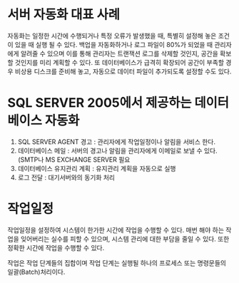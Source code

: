 # 서버 자동화 대표 사례
자동화는 일정한 시간에 수행되거나 특정 오류가 발생했을 때, 특별히 설정해 놓은 조건이 있을 때 실행 될 수 있다.
백업을 자동화하거나 로그 파일이 80%가 되었을 때 관리자에게 알려줄 수 있으며 이를 통해 관리자는 트랜잭션 로그를 삭제할 것인지, 공간을 확보할 것인지를 미리 계획할 수 있다.
또 데이터베이스가 급격히 확장되어 공간이 부족할 경우 비상용 디스크를 준비해 놓고, 자동으로 데이터 파일이 추가되도록 설정할 수도 있다.

# SQL SERVER 2005에서 제공하는 데이터베이스 자동화

1. SQL SERVER AGENT 경고 : 관리자에게 작업일정이나 알림을 서비스 한다.
2. 데이터베이스 메일 : 서버의 경고나 알림을 관리자에게 이메일로 보낼 수 있다. (SMTP나 MS EXCHANGE SERVER 필요
3. 데이터베이스 유지관리 계획 : 유지관리 계획을 자동으로 실행
4. 로그 전달 : 대기서버와의 동기화 처리

# 작업일정
작업일정을 설정하여 시스템이 한가한 시간에 작업을 수행할 수 있다.
매번 해야 하는 작업을 잊어버리는 실수를 피할 수 있으며, 시스템 관리에 대한 부담을 줄일 수 있다.
또한 정확한 시간에 작업을 수행할 수 있다.

작업은 작업 단계들의 집합이며 작업 단계는 실행될 하나의 프로세스 또는 명령문들의 일괄(Batch)처리이다.
